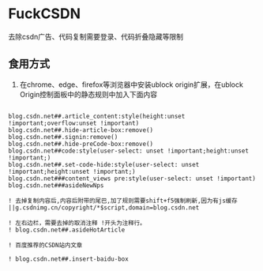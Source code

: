 # FuckCSDN
去除csdn广告、代码复制需要登录、代码折叠隐藏等限制

## 食用方式
1. 在chrome、edge、firefox等浏览器中安装ublock origin扩展，在ublock Origin控制面板中的静态规则中加入下面内容

``` text

blog.csdn.net##.article_content:style(height:unset !important;overflow:unset !important)
blog.csdn.net##.hide-article-box:remove()
blog.csdn.net##.signin:remove()
blog.csdn.net##.hide-preCode-box:remove()
blog.csdn.net##code:style(user-select: unset !important;height:unset !important;)
blog.csdn.net##.set-code-hide:style(user-select: unset !important;height:unset !important;)
blog.csdn.net###content_views pre:style(user-select: unset !important)
blog.csdn.net###asideNewNps

! 去掉复制内容后,内容后附带的尾巴,加了规则需要shift+f5强制刷新,因为有js缓存
||g.csdnimg.cn/copyright/*$script,domain=blog.csdn.net

! 左右边栏，需要去掉的取消注释 !开头为注释行。
! blog.csdn.net##.asideHotArticle

! 百度推荐的CSDN站内文章

! blog.csdn.net##.insert-baidu-box

```




